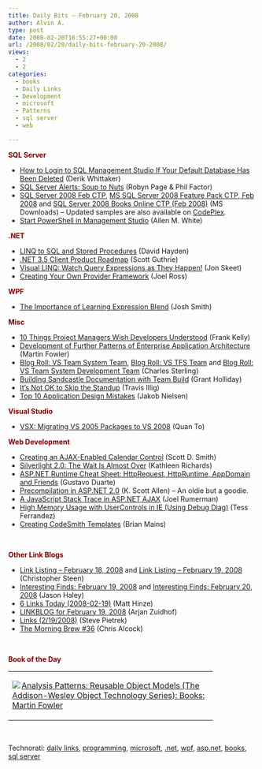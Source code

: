 ```yaml
---
title: Daily Bits – February 20, 2008
author: Alvin A.
type: post
date: 2008-02-20T16:55:27+00:00
url: /2008/02/20/daily-bits-february-20-2008/
views:
  - 2
  - 2
categories:
  - books
  - Daily Links
  - Development
  - microsoft
  - Patterns
  - sql server
  - web

---
```

**<font color="#800000">SQL Server</font>**

  * [How to Login to SQL Management Studio If Your Default Database Has Been Deleted][1] (Derik Whittaker)
  * [SQL Server Alerts: Soup to Nuts][2] (Robyn Page & Phil Factor)
  * [SQL Server 2008 Feb CTP][3], [MS SQL Server 2008 Feature Pack CTP, Feb 2008][4] and [SQL Server 2008 Books Online CTP (Feb 2008)][5] (MS Downloads) &#8211; Updated samples are also available on [CodePlex][6].
  * [Start PowerShell in Management Studio][7] (Allen M. White)

**<font color="#800000">.NET</font>**

  * [LINQ to SQL and Stored Procedures][8] (David Hayden)
  * [.NET 3.5 Client Product Roadmap][9] (Scott Guthrie)
  * [Visual LINQ: Watch Query Expressions as They Happen!][10] (Jon Skeet)
  * [Creating Your Own Provider Framework][11] (Joel Ross)

**<font color="#800000">WPF</font>**

  * [The Importance of Learning Expression Blend][12] (Josh Smith)

**<font color="#800000">Misc</font>**

  * [10 Things Project Managers Wish Developers Understood][13] (Frank Kelly)
  * [Development of Further Patterns of Enterprise Application Architecture][14] (Martin Fowler)
  * [Blog Roll: VS Team System Team][15], [Blog Roll: VS TFS Team][16] and [Blog Roll: VS Team System Development Team][17] (Charles Sterling)
  * [Building Sandcastle Documentation with Team Build][18] (Grant Holliday)
  * [It&#8217;s Not OK to Skip the Standup][19] (Travis Illig)
  * [Top 10 Application Design Mistakes][20] (Jakob Nielsen)

**<font color="#800000">Visual Studio</font>**

  * [VSX: Migrating VS 2005 Packages to VS 2008][21] (Quan To)

**<font color="#800000">Web Development</font>**

  * [Creating an AJAX-Enabled Calendar Control][22] (Scott D. Smith)
  * [Silverlight 2.0: The Wait Is Almost Over][23] (Kathleen Richards)
  * [ASP.NET Runtime Cheat Sheet: HttpRequest, HttpRuntime, AppDomain and Friends][24] (Gustavo Duarte)
  * [Precompilation in ASP.NET 2.0][25] (K. Scott Allen) &#8211; An oldie but a goodie.
  * [A JavaScript Stack Trace in ASP.NET AJAX][26] (Joel Rumerman)
  * [High Memory Usage with UserControls in IE (Using Debug Diag)][27] (Tess Ferrandez)
  * [Creating CodeSmith Templates][28] (Brian Mains)

&nbsp;

**<font color="#800000">Other Link Blogs</font>**

  * [Link Listing &#8211; February 18, 2008][29] and [Link Listing &#8211; February 19, 2008][30] (Christopher Steen)
  * [Interesting Finds: February 19, 2008][31] and [Interesting Finds: February 20, 2008][32] (Jason Haley)
  * [6 Links Today (2008-02-19)][33] (Matt Hinze)
  * [LINKBLOG for February 19, 2008][34] (Arjan Zuidhof)
  * [Links (2/19/2008)][35] (Steve Pietrek)
  * [The Morning Brew #36][36] (Chris Alcock)

&nbsp;

**<font color="#800000">Book of the Day</font>**

<div class="wlWriterSmartContent" id="scid:7dc1bd33-94bd-46fd-a20b-0131235bcd47:de0cd5d6-150c-4841-a585-49da0dbdebe4" style="padding-right: 0px; display: inline; padding-left: 0px; float: none; padding-bottom: 0px; margin: 0px; padding-top: 0px">
  <table cellspacing="0" cellpadding="2" width="400" border="0" unselectable="on">
    <tr>
      <td valign="top" width="400">
        <p>
          <a title="Analysis Patterns: Reusable Object Models (The Addison-Wesley Object Technology Series): Books: Martin Fowler" href="http://www.amazon.com/exec/obidos/ASIN/0201895420/alvinashcraft-20"><img data-recalc-dims="1" decoding="async" src="https://i0.wp.com/images.amazon.com/images/P/0201895420.01.MZZZZZZZ.jpg?w=660" border="0" align="left" style="float:left" />Analysis Patterns: Reusable Object Models (The Addison-Wesley Object Technology Series): Books: Martin Fowler</a>
        </p>
      </td>
    </tr>
  </table>
</div>

&nbsp;

<div class="wlWriterSmartContent" id="scid:C16BAC14-9A3D-4c50-9394-FBFEF7A93539:a9c4ccd5-4493-4fd3-a4ce-0cdcb83ab762" style="padding-right: 0px; display: inline; padding-left: 0px; padding-bottom: 0px; margin: 0px; padding-top: 0px">
  <!--dotnetkickit-->
</div>

<div class="wlWriterSmartContent" id="scid:d7bf807d-7bb0-458a-811f-90c51817d5c2:2c6853e1-6d64-4d2f-92a1-5598b1f8fb83" style="padding-right: 0px; display: inline; padding-left: 0px; padding-bottom: 0px; margin: 0px; padding-top: 0px">
  <p>
    <span class="TagSite">Technorati:</span> <a href="http://technorati.com/tag/daily+links" rel="tag" class="tag">daily links</a>, <a href="http://technorati.com/tag/programming" rel="tag" class="tag">programming</a>, <a href="http://technorati.com/tag/microsoft" rel="tag" class="tag">microsoft</a>, <a href="http://technorati.com/tag/.net" rel="tag" class="tag">.net</a>, <a href="http://technorati.com/tag/wpf" rel="tag" class="tag">wpf</a>, <a href="http://technorati.com/tag/asp.net" rel="tag" class="tag">asp.net</a>, <a href="http://technorati.com/tag/books" rel="tag" class="tag">books</a>, <a href="http://technorati.com/tag/sql+server" rel="tag" class="tag">sql server</a><br /><!-- StartInsertedTags: daily links, programming, microsoft, .net, wpf, asp.net, books, sql server :EndInsertedTags -->
  </p>
</div>

 [1]: http://devlicio.us/blogs/derik_whittaker/archive/2008/02/19/how-to-login-to-sql-management-studio-if-you-default-database-has-been-deleted.aspx
 [2]: http://www.simple-talk.com/sql/database-administration/sql-server-alerts-soup-to-nuts/
 [3]: http://www.microsoft.com/downloads/details.aspx?familyid=749bd760-f404-4d45-9ac0-d7f1b3ed1053&displaylang=en&tm
 [4]: http://www.microsoft.com/downloads/details.aspx?familyid=d68de3c9-60a9-49c9-a28c-5c46bbc3356f&displaylang=en&tm
 [5]: http://www.microsoft.com/downloads/details.aspx?familyid=19db0b42-a5b2-456f-9c5c-f295cdd58d7a&displaylang=en&tm
 [6]: http://www.codeplex.com/
 [7]: http://sqlblog.com/blogs/allen_white/archive/2008/02/20/start-powershell-in-management-studio.aspx
 [8]: http://codebetter.com/blogs/david.hayden/archive/2008/02/19/linq-to-sql-and-stored-procedures-visual-studio-2008-and-repository-factory.aspx
 [9]: http://weblogs.asp.net/scottgu/archive/2008/02/19/net-3-5-client-product-roadmap.aspx
 [10]: http://msmvps.com/blogs/jon.skeet/archive/2008/02/20/visual-linq-watch-query-expressions-as-they-happen.aspx
 [11]: http://www.rosscode.com/blog/index.php?title=draft_creating_your_own_provider_framewo&more=1&c=1&tb=1&pb=1
 [12]: http://joshsmithonwpf.wordpress.com/2008/02/18/the-importance-of-learning-expression-blend/
 [13]: http://softarc.blogspot.com/2008/02/ten-things-developers-would-know-if.html
 [14]: http://www.martinfowler.com/eaaDev/index.html
 [15]: http://blogs.msdn.com/charles_sterling/archive/2008/02/20/blog-roll-visual-studio-team-system-team.aspx
 [16]: http://blogs.msdn.com/charles_sterling/archive/2008/02/20/blog-roll-visual-studio-team-foundation-server-team.aspx
 [17]: http://blogs.msdn.com/charles_sterling/archive/2008/02/20/blog-roll-visual-studio-team-system-development-team.aspx
 [18]: http://ozgrant.com/2008/02/19/building-sandcastle-documentation-with-team-build/
 [19]: http://paraesthesia.com/archive/2008/02/19/its-not-ok-to-skip-the-standup.aspx
 [20]: http://www.useit.com/alertbox/application-mistakes.html
 [21]: http://blogs.msdn.com/quanto/archive/2008/02/19/migrating-vs-2005-packages-to-vs-2008.aspx
 [22]: http://aspnet.4guysfromrolla.com/articles/022008-1.aspx
 [23]: http://visualstudiomagazine.com/news/article.aspx?editorialsid=9549
 [24]: http://duartes.org/gustavo/articles/Asp.net-Runtime-Cheat-Sheet-HttpRequest-HttpRuntime.aspx
 [25]: http://odetocode.com/Articles/417.aspx
 [26]: http://seejoelprogram.wordpress.com/2008/02/04/a-javascript-stack-trace-in-aspnet-ajax/
 [27]: http://blogs.msdn.com/tess/archive/2008/02/19/high-memory-usage-with-usercontrols-in-ie-using-debug-diag.aspx
 [28]: http://aspalliance.com/1580_creating_code_smith_templates
 [29]: http://www.dotnetjunkies.com/WebLog/csteen/archive/2008/02/19/445265.aspx
 [30]: http://www.dotnetjunkies.com/WebLog/csteen/archive/2008/02/20/445717.aspx
 [31]: http://jasonhaley.com/blog/archive/2008/02/19/141233.aspx
 [32]: http://jasonhaley.com/blog/archive/2008/02/20/141238.aspx
 [33]: http://mhinze.com/6-links-today-2008-02-19/
 [34]: http://arjansworld.blogspot.com/2008/02/linkblog-for-february-19-2008.html
 [35]: http://spietrek.blogspot.com/2008/02/links-2192008.html
 [36]: http://blog.cwa.me.uk/2008/02/20/the-morning-brew-36/